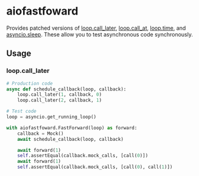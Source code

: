 # aiofastfoward

Provides patched versions of [loop.call_later](https://docs.python.org/3/library/asyncio-eventloop.html#asyncio.loop.call_later), [loop.call_at](https://docs.python.org/3/library/asyncio-eventloop.html#asyncio.loop.call_at), [loop.time](https://docs.python.org/3/library/asyncio-eventloop.html#asyncio.loop.time), and [asyncio.sleep](https://docs.python.org/3/library/asyncio-task.html#asyncio.sleep). These allow you to test asynchronous code synchronously.


## Usage

### loop.call_later

```python
# Production code
async def schedule_callback(loop, callback):
    loop.call_later(1, callback, 0)
    loop.call_later(2, callback, 1)

# Test code
loop = asyncio.get_running_loop()

with aiofastfoward.FastForward(loop) as forward:
    callback = Mock()
    await schedule_callback(loop, callback)

    await forward(1)
    self.assertEqual(callback.mock_calls, [call(0)])
    await forward(1)
    self.assertEqual(callback.mock_calls, [call(0), call(1)])
```
